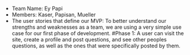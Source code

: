  * Team Name: Ey Papi
 * Members: Kaser, Papisan, Mueller
 * The user stories that define our MVP: To better understand our strengths and weaknesses as a team, we are using a very simple use case for our first phase of development. 
 #Phase 1: A user can visit the site, create a profile and post questions, and see other peoples questions, as well as the ones that were specifically posted by them.
